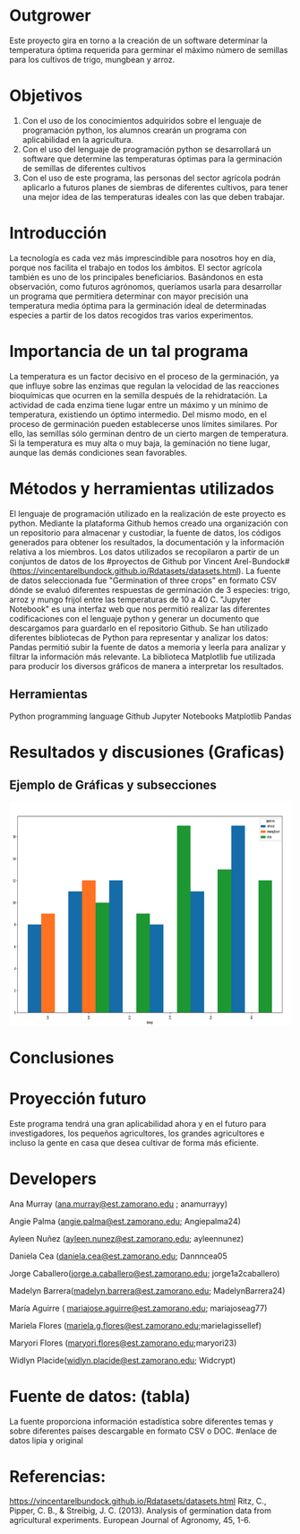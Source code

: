 # Outgrower
Este proyecto gira en torno a la creación de un software determinar la temperatura óptima requerida para germinar el máximo número de semillas para los cultivos de trigo, mungbean y arroz. 

# Objetivos 
1. Con el uso de los conocimientos adquiridos sobre el lenguaje de programación python, los alumnos crearán un programa con aplicabilidad en la agricultura. 
2. Con el uso del lenguaje de programación python se desarrollará un software que determine las temperaturas óptimas para la germinación de semillas de diferentes cultivos 
3. Con el uso de este programa, las personas del sector agrícola podrán aplicarlo a futuros planes de siembras de diferentes cultivos, para tener una mejor idea de las temperaturas ideales con las que deben trabajar. 

# Introducción 
La tecnología es cada vez más imprescindible para nosotros hoy en día, porque nos facilita el trabajo en todos los ámbitos.
El sector agrícola también es uno de los principales beneficiarios. Basándonos en esta observación, como futuros agrónomos, queríamos usarla para
desarrollar un programa que permitiera determinar con mayor precisión una temperatura media óptima para la germinación ideal de determinadas especies a partir de los datos recogidos tras varios experimentos.

# Importancia de un tal programa
La temperatura es un factor decisivo en el proceso de la germinación, ya que influye
sobre las enzimas que regulan la velocidad de las reacciones bioquímicas que ocurren en la
semilla después de la rehidratación. La actividad de cada enzima tiene lugar entre un máximo y
un mínimo de temperatura, existiendo un óptimo intermedio. Del mismo modo, en el proceso
de germinación pueden establecerse unos límites similares. Por ello, las semillas sólo germinan
dentro de un cierto margen de temperatura. Si la temperatura es muy alta o muy baja, la
geminación no tiene lugar, aunque las demás condiciones sean favorables.


# Métodos y herramientas utilizados  
El lenguaje de programación utilizado en la realización de este proyecto es python. Mediante la plataforma Github hemos creado una organización con un repositorio para almacenar y custodiar, la fuente de datos, los códigos generados para obtener los resultados, la documentación y la información relativa a los miembros.
Los datos utilizados se recopilaron a partir de un conjuntos de datos de los #proyectos de Github por Vincent Arel-Bundock#(https://vincentarelbundock.github.io/Rdatasets/datasets.html). La fuente de datos seleccionada fue "Germination of three crops" en formato CSV dónde se evaluó diferentes respuestas de germinación de 3 especies: trigo, arroz y mungo frijol entre las temperaturas de 10 a 40 C.
"Jupyter Notebook" es una interfaz web que nos permitió realizar las diferentes codificaciones con el lenguaje python y generar un documento que descargamos para guardarlo en el repositorio Github.
Se han utilizado diferentes bibliotecas de Python para representar y analizar los datos:
Pandas permitió subir la fuente de datos a memoria y leerla para analizar y filtrar la información más relevante.
La biblioteca Matplotlib fue utilizada para producir los diversos gráficos de manera a  interpretar los resultados.
## Herramientas 
Python programming language
Github 
Jupyter Notebooks 
Matplotlib
Pandas 

#	Resultados y discusiones (Graficas)

## Ejemplo de Gráficas y subsecciones

<img height="400" src="https://raw.githubusercontent.com/TEA-Outgrowers/Outgrower/master/graph-species.png" align="middle">

# Conclusiones

# Proyección futuro 
Este programa tendrá una gran aplicabilidad ahora y en el futuro para investigadores, los pequeños agricultores, los grandes agricultores e incluso la gente en casa que desea cultivar de forma más eficiente. 

# Developers 
Ana Murray (ana.murray@est.zamorano.edu ; anamurrayy) 

Angie Palma (angie.palma@est.zamorano.edu; Angiepalma24)

Ayleen Nuñez (ayleen.nunez@est.zamorano.edu; ayleennunez)

Daniela Cea (daniela.cea@est.zamorano.edu; Dannncea05

Jorge Caballero(jorge.a.caballero@est.zamorano.edu; jorge1a2caballero)

Madelyn Barrera(madelyn.barrera@est.zamorano.edu; MadelynBarrera24)

María Aguirre ( mariajose.aguirre@est.zamorano.edu; mariajoseag77)

Mariela Flores (mariela.g.flores@est.zamorano.edu;marielagissellef)

Maryori Flores (maryori.flores@est.zamorano.edu;maryori23)

Widlyn Placide(widlyn.placide@est.zamorano.edu; Widcrypt) 


# Fuente de datos: (tabla)
La fuente proporciona información estadística sobre diferentes temas y sobre diferentes países descargable en formato CSV o DOC.
#enlace de datos lipia y original

# Referencias: 

https://vincentarelbundock.github.io/Rdatasets/datasets.html 
Ritz, C., Pipper, C. B., & Streibig, J. C. (2013). Analysis of germination data from agricultural experiments. European Journal of Agronomy, 45, 1-6.
